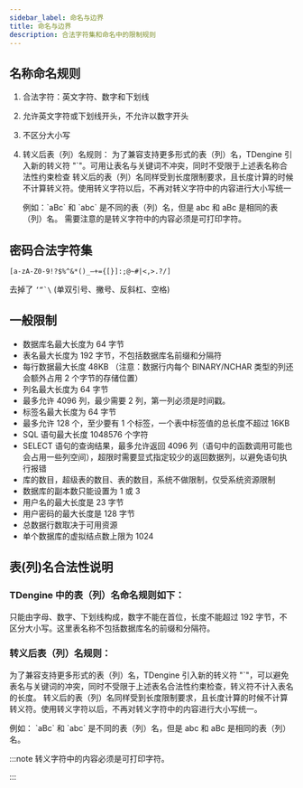 ```yaml
---
sidebar_label: 命名与边界
title: 命名与边界
description: 合法字符集和命名中的限制规则
---
```


## 名称命名规则

1. 合法字符：英文字符、数字和下划线
2. 允许英文字符或下划线开头，不允许以数字开头
3. 不区分大小写
4. 转义后表（列）名规则：
   为了兼容支持更多形式的表（列）名，TDengine 引入新的转义符 "`"。可用让表名与关键词不冲突，同时不受限于上述表名称合法性约束检查
   转义后的表（列）名同样受到长度限制要求，且长度计算的时候不计算转义符。使用转义字符以后，不再对转义字符中的内容进行大小写统一

   例如：\`aBc\` 和 \`abc\` 是不同的表（列）名，但是 abc 和 aBc 是相同的表（列）名。
   需要注意的是转义字符中的内容必须是可打印字符。

## 密码合法字符集

`[a-zA-Z0-9!?$%^&*()_–+={[}]:;@~#|<,>.?/]`

去掉了 `` ‘“`\ `` (单双引号、撇号、反斜杠、空格)

## 一般限制

- 数据库名最大长度为 64 字节
- 表名最大长度为 192 字节，不包括数据库名前缀和分隔符
- 每行数据最大长度 48KB （注意：数据行内每个 BINARY/NCHAR 类型的列还会额外占用 2 个字节的存储位置）
- 列名最大长度为 64 字节
- 最多允许 4096 列，最少需要 2 列，第一列必须是时间戳。
- 标签名最大长度为 64 字节
- 最多允许 128 个，至少要有 1 个标签，一个表中标签值的总长度不超过 16KB
- SQL 语句最大长度 1048576 个字符
- SELECT 语句的查询结果，最多允许返回 4096 列（语句中的函数调用可能也会占用一些列空间），超限时需要显式指定较少的返回数据列，以避免语句执行报错
- 库的数目，超级表的数目、表的数目，系统不做限制，仅受系统资源限制
- 数据库的副本数只能设置为 1 或 3
- 用户名的最大长度是 23 字节
- 用户密码的最大长度是 128 字节
- 总数据行数取决于可用资源
- 单个数据库的虚拟结点数上限为 1024

## 表(列)名合法性说明

### TDengine 中的表（列）名命名规则如下：

只能由字母、数字、下划线构成，数字不能在首位，长度不能超过 192 字节，不区分大小写。这里表名称不包括数据库名的前缀和分隔符。

### 转义后表（列）名规则：

为了兼容支持更多形式的表（列）名，TDengine 引入新的转义符 "`"，可以避免表名与关键词的冲突，同时不受限于上述表名合法性约束检查，转义符不计入表名的长度。
转义后的表（列）名同样受到长度限制要求，且长度计算的时候不计算转义符。使用转义字符以后，不再对转义字符中的内容进行大小写统一。

例如：
\`aBc\` 和 \`abc\` 是不同的表（列）名，但是 abc 和 aBc 是相同的表（列）名。

:::note
转义字符中的内容必须是可打印字符。

:::
